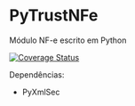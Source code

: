 # PyTrustNFe
Módulo NF-e escrito em Python

[![Coverage Status](https://coveralls.io/repos/danimaribeiro/PyTrustNFe/badge.svg)](https://coveralls.io/r/danimaribeiro/PyTrustNFe)

Dependências:
* PyXmlSec
